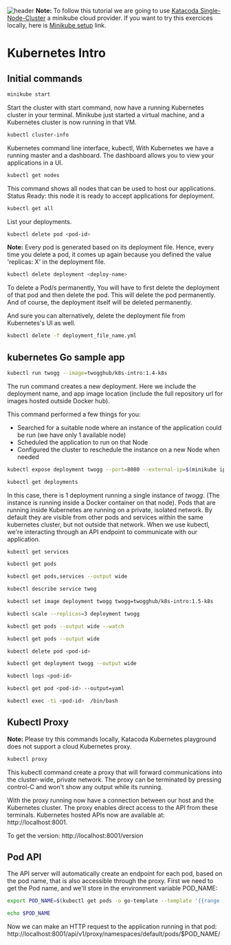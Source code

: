 ![header](https://raw.githubusercontent.com/twogg-git/k8s-intro/master/kubernetes_katacoda.png)
**Note:** To follow this tutorial we are going to use [Katacoda Single-Node-Cluster](https://www.katacoda.com/courses/kubernetes/launch-single-node-cluster) a minikube cloud provider. If you want to try this exercices locally, here is [Minikube setup](https://github.com/kubernetes/minikube/) link.

# Kubernetes Intro 

## Initial commands

```sh
minikube start
```
Start the cluster with start command, now have a running Kubernetes cluster in your terminal. Minikube just started a virtual machine, and a Kubernetes cluster is now running in that VM.

```sh
kubectl cluster-info
```
Kubernetes command line interface, kubectl, 
With Kubernetes we have a running master and a dashboard. The dashboard allows you to view your applications in a UI. 

```sh
kubectl get nodes
```
This command shows all nodes that can be used to host our applications.
Status Ready: this node it is ready to accept applications for deployment.

```sh
kubectl get all 
```
List your deployments. 


```sh
kubectl delete pod <pod-id>
```
**Note:** Every pod is generated based on its deployment file. Hence, every time you delete a pod, it comes up again because you defined the value 'replicas: X' in the deployment file. 

```sh
kubectl delete deployment <deploy-name>
```
To delete a Pod/s permanently, You will have to first delete the deployment of that pod and then delete the pod. This will delete the pod permanently. And of course, the deployment itself will be deleted permanently. 


And sure you can alternatively, delete the deployment file from Kubernetes's UI as well.
```sh
kubectl delete -f deployment_file_name.yml
```


## kubernetes Go sample app

```sh
kubectl run twogg --image=twogghub/k8s-intro:1.4-k8s
```

The run command creates a new deployment. Here we include the deployment name, and app image location (include the full repository url for images hosted outside Docker hub).

This command performed a few things for you:
- Searched for a suitable node where an instance of the application could be run (we have only 1 available node)
- Scheduled the application to run on that Node
- Configured the cluster to reschedule the instance on a new Node when needed


```sh
kubectl expose deployment twogg --port=8080 --external-ip=$(minikube ip) --type=LoadBalancer
```

```sh
kubectl get deployments
```
In this case, there is 1 deployment running a single instance of *twogg*. (The instance is running inside a Docker container on that node). Pods that are running inside Kubernetes are running on a private, isolated network. By default they are visible from other pods and services within the same kubernetes cluster, but not outside that network. When we use kubectl, we're interacting through an API endpoint to communicate with our application.

```sh
kubectl get services
```

```sh
kubectl get pods
```

```sh
kubectl get pods,services --output wide
```

```sh
kubectl describe service twog
```

```sh
kubectl set image deployment twogg twogg=twogghub/k8s-intro:1.5-k8s
```

```sh
kubectl scale --replicas=3 deployment twogg
```

```sh
kubectl get pods --output wide --watch
```

```sh
kubectl get pods --output wide 
```

```sh
kubectl delete pod <pod-id>
```

```sh
kubectl get deployment twogg --output wide
```

```sh
kubectl logs <pod-id>
```

```sh
kubectl get pod <pod-id> --output=yaml
```

```sh
kubectl exec -ti <pod-id>  /bin/bash
```


## Kubectl Proxy

**Note:** Please try this commands locally, Katacoda Kubernetes playground does not support a cloud Kubernetes proxy. 

```sh
kubectl proxy
```
This kubectl command create a proxy that will forward communications into the cluster-wide, private network. The proxy can be terminated by pressing control-C and won't show any output while its running. 

With the proxy running now have a connection between our host and the Kubernetes cluster. The proxy enables direct access to the API from these terminals. Kubernetes hosted APIs now are available at: http://localhost:8001. 

To get the version: http://localhost:8001/version

## Pod API
The API server will automatically create an endpoint for each pod, based on the pod name, that is also accessible through the proxy. First we need to get the Pod name, and we'll store in the environment variable POD_NAME:
```sh
export POD_NAME=$(kubectl get pods -o go-template --template '{{range .items}}{{.metadata.name}}{{"\n"}}{{end}}')
```
```sh
echo $POD_NAME
```

Now we can make an HTTP request to the application running in that pod:
http://localhost:8001/api/v1/proxy/namespaces/default/pods/$POD_NAME/



